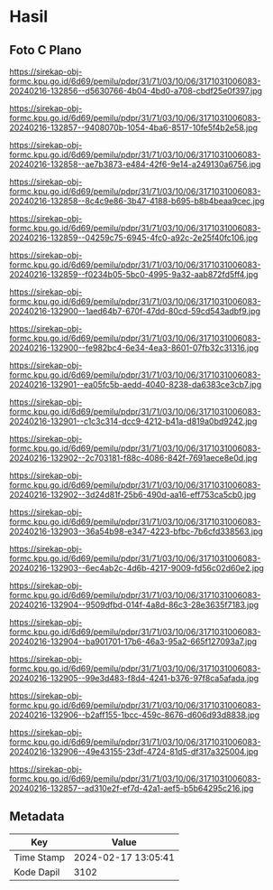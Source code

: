 # Hasil

## Foto C Plano

https://sirekap-obj-formc.kpu.go.id/6d69/pemilu/pdpr/31/71/03/10/06/3171031006083-20240216-132856--d5630766-4b04-4bd0-a708-cbdf25e0f397.jpg

https://sirekap-obj-formc.kpu.go.id/6d69/pemilu/pdpr/31/71/03/10/06/3171031006083-20240216-132857--9408070b-1054-4ba6-8517-10fe5f4b2e58.jpg

https://sirekap-obj-formc.kpu.go.id/6d69/pemilu/pdpr/31/71/03/10/06/3171031006083-20240216-132858--ae7b3873-e484-42f6-9e14-a249130a6756.jpg

https://sirekap-obj-formc.kpu.go.id/6d69/pemilu/pdpr/31/71/03/10/06/3171031006083-20240216-132858--8c4c9e86-3b47-4188-b695-b8b4beaa9cec.jpg

https://sirekap-obj-formc.kpu.go.id/6d69/pemilu/pdpr/31/71/03/10/06/3171031006083-20240216-132859--04259c75-6945-4fc0-a92c-2e25f40fc106.jpg

https://sirekap-obj-formc.kpu.go.id/6d69/pemilu/pdpr/31/71/03/10/06/3171031006083-20240216-132859--f0234b05-5bc0-4995-9a32-aab872fd5ff4.jpg

https://sirekap-obj-formc.kpu.go.id/6d69/pemilu/pdpr/31/71/03/10/06/3171031006083-20240216-132900--1aed64b7-670f-47dd-80cd-59cd543adbf9.jpg

https://sirekap-obj-formc.kpu.go.id/6d69/pemilu/pdpr/31/71/03/10/06/3171031006083-20240216-132900--fe982bc4-6e34-4ea3-8601-07fb32c31316.jpg

https://sirekap-obj-formc.kpu.go.id/6d69/pemilu/pdpr/31/71/03/10/06/3171031006083-20240216-132901--ea05fc5b-aedd-4040-8238-da6383ce3cb7.jpg

https://sirekap-obj-formc.kpu.go.id/6d69/pemilu/pdpr/31/71/03/10/06/3171031006083-20240216-132901--c1c3c314-dcc9-4212-b41a-d819a0bd9242.jpg

https://sirekap-obj-formc.kpu.go.id/6d69/pemilu/pdpr/31/71/03/10/06/3171031006083-20240216-132902--2c703181-f88c-4086-842f-7691aece8e0d.jpg

https://sirekap-obj-formc.kpu.go.id/6d69/pemilu/pdpr/31/71/03/10/06/3171031006083-20240216-132902--3d24d81f-25b6-490d-aa16-eff753ca5cb0.jpg

https://sirekap-obj-formc.kpu.go.id/6d69/pemilu/pdpr/31/71/03/10/06/3171031006083-20240216-132903--36a54b98-e347-4223-bfbc-7b6cfd338563.jpg

https://sirekap-obj-formc.kpu.go.id/6d69/pemilu/pdpr/31/71/03/10/06/3171031006083-20240216-132903--6ec4ab2c-4d6b-4217-9009-fd56c02d60e2.jpg

https://sirekap-obj-formc.kpu.go.id/6d69/pemilu/pdpr/31/71/03/10/06/3171031006083-20240216-132904--9509dfbd-014f-4a8d-86c3-28e3635f7183.jpg

https://sirekap-obj-formc.kpu.go.id/6d69/pemilu/pdpr/31/71/03/10/06/3171031006083-20240216-132904--ba901701-17b6-46a3-95a2-665f127093a7.jpg

https://sirekap-obj-formc.kpu.go.id/6d69/pemilu/pdpr/31/71/03/10/06/3171031006083-20240216-132905--99e3d483-f8d4-4241-b376-97f8ca5afada.jpg

https://sirekap-obj-formc.kpu.go.id/6d69/pemilu/pdpr/31/71/03/10/06/3171031006083-20240216-132906--b2aff155-1bcc-459c-8676-d606d93d8838.jpg

https://sirekap-obj-formc.kpu.go.id/6d69/pemilu/pdpr/31/71/03/10/06/3171031006083-20240216-132906--49e43155-23df-4724-81d5-df317a325004.jpg

https://sirekap-obj-formc.kpu.go.id/6d69/pemilu/pdpr/31/71/03/10/06/3171031006083-20240216-132857--ad310e2f-ef7d-42a1-aef5-b5b64295c216.jpg


## Metadata

| Key        | Value               |
| ---------- | ------------------- |
| Time Stamp | 2024-02-17 13:05:41 |
| Kode Dapil | 3102                |



